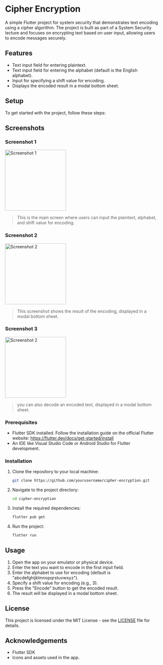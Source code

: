 # Cipher Encryption

A simple Flutter project for system security that demonstrates text encoding using a cipher algorithm. The project is built as part of a System Security lecture and focuses on encrypting text based on user input, allowing users to encode messages securely.

## Features

- Text input field for entering plaintext.
- Text input field for entering the alphabet (default is the English alphabet).
- Input for specifying a shift value for encoding.
- Displays the encoded result in a modal bottom sheet.

## Setup

To get started with the project, follow these steps:

## Screenshots

### Screenshot 1
<img src="https://github.com/user-attachments/assets/53f0917b-782c-431c-aa0f-d4b997aa8576" alt="Screenshot 1" width="200" height="auto" /> <br>
> This is the main screen where users can input the plaintext, alphabet, and shift value for encoding.

### Screenshot 2
<img src="https://github.com/user-attachments/assets/6131cf43-14af-4d91-a4d0-62c8475f03a4" alt="Screenshot 2" width="200" height="auto" /> <br>
> This screenshot shows the result of the encoding, displayed in a modal bottom sheet.

### Screenshot 3
<img src="https://github.com/user-attachments/assets/13a39e40-dd3c-473d-b100-cafc1ea8793a" alt="Screenshot 2" width="200" height="auto" /> <br>
> you can also decode an encoded text, displayed in a modal bottom sheet.


### Prerequisites

- Flutter SDK installed. Follow the installation guide on the official Flutter website: https://flutter.dev/docs/get-started/install
- An IDE like Visual Studio Code or Android Studio for Flutter development.

### Installation

1. Clone the repository to your local machine:

   ```bash
   git clone https://github.com/yourusername/cipher-encryption.git
   ```

2. Navigate to the project directory:

   ```bash
   cd cipher-encryption
   ```

3. Install the required dependencies:

   ```bash
   flutter pub get
   ```

4. Run the project:

   ```bash
   flutter run
   ```

## Usage

1. Open the app on your emulator or physical device.
2. Enter the text you want to encode in the first input field.
3. Enter the alphabet to use for encoding (default is "abcdefghijklmnopqrstuvwxyz").
4. Specify a shift value for encoding (e.g., 3).
5. Press the "Encode" button to get the encoded result.
6. The result will be displayed in a modal bottom sheet.

## License

This project is licensed under the MIT License - see the [LICENSE](LICENSE) file for details.

## Acknowledgements

- Flutter SDK
- Icons and assets used in the app.
